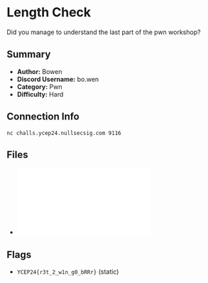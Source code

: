 # Length Check

Did you manage to understand the last part of the
pwn workshop?

## Summary

- **Author:** Bowen
- **Discord Username:** bo.wen
- **Category:** Pwn
- **Difficulty:** Hard
  
## Connection Info

`nc challs.ycep24.nullsecsig.com 9116`

## Files

- ![attention-check.c](dist/attention-check.c)

## Flags

- `YCEP24{r3t_2_w1n_g0_bRRr}` (static)
